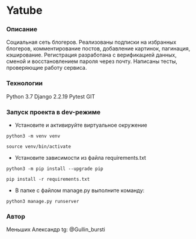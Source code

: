 # Yatube
### Описание
Социальная сеть блогеров.
Реализованы подписки на избранных блогеров, комментирование постов, добавление картинок, пагинация, кэширование.
Регистрация разработана с верификацией данных, сменой и восстановлением пароля через почту. Написаны тесты, проверяющие работу сервиса. 
### Технологии
Python 3.7
Django 2.2.19
Pytest
GIT
### Запуск проекта в dev-режиме
- Установите и активируйте виртуальное окружение
```
python3 -m venv venv
```

```
source venv/bin/activate
```
- Установите зависимости из файла requirements.txt
```
python3 -m pip install --upgrade pip
```
```
pip install -r requirements.txt
``` 
- В папке с файлом manage.py выполните команду:
```
python3 manage.py runserver
```
### Автор
Меньших Александр
tg: @Gullin_bursti 
